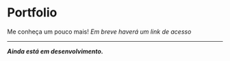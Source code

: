# Portfolio
Me conheça um pouco mais!
*Em breve haverá um link de acesso*
<hr>

__*Ainda está em desenvolvimento.*__
